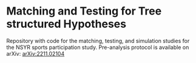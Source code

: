 # Matching and Testing for Tree structured Hypotheses

Repository with code for the matching, testing, and simulation studies for the NSYR sports participation study.
Pre-analysis protocol is available on arXiv: [arXiv:2211.02104](https://arxiv.org/abs/2211.02104)

